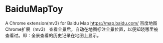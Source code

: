 # BaiduMapToy
A Chrome extension(mv3) for Baidu Map https://map.baidu.com/   百度地图Chrome扩展（mv3）  查看全景后，自动在地图标注全景位置，以便知晓哪里被查看过。即：全景查看的历史记录在地图上显示。

